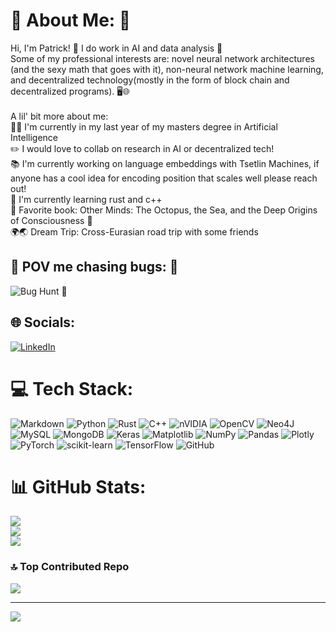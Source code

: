 # 💫 About Me: 🐧
Hi, I'm Patrick! 🐧 I do work in AI and data analysis 🤖<br>Some of my professional interests are: novel neural network architectures (and the sexy math that goes with it), non-neural network machine learning, and decentralized technology(mostly in the form of block chain and decentralized programs). 🖥️🌐<br><br>A lil' bit more about me:<br>🧑‍🎓 I'm currently in my last year of my masters degree in Artificial Intelligence<br>✏️ I would love to collab on research in AI or decentralized tech!<br>📚 I'm currently working on language embeddings with Tsetlin Machines, if anyone has a cool idea for encoding position that scales well please reach out!<br>🦀 I'm currently learning rust and c++<br>📖 Favorite book: Other Minds: The Octopus, the Sea, and the Deep Origins of Consciousness 🐙<br>🌍🌏 Dream Trip: Cross-Eurasian road trip with some friends

## 👀 POV me chasing bugs: 🐧
![Bug Hunt 🐛](https://github.com/user-attachments/assets/9f13a611-083b-4e43-82d5-8c2b937d3b9d)

## 🌐 Socials:
[![LinkedIn](https://img.shields.io/badge/LinkedIn-%230077B5.svg?logo=linkedin&logoColor=white)](https://linkedin.com/in/https://www.linkedin.com/in/patrick-karlsen-ai/) 

# 💻 Tech Stack:
![Markdown](https://img.shields.io/badge/markdown-%23000000.svg?style=for-the-badge&logo=markdown&logoColor=white) ![Python](https://img.shields.io/badge/python-3670A0?style=for-the-badge&logo=python&logoColor=ffdd54) ![Rust](https://img.shields.io/badge/rust-%23000000.svg?style=for-the-badge&logo=rust&logoColor=white) ![C++](https://img.shields.io/badge/c++-%2300599C.svg?style=for-the-badge&logo=c%2B%2B&logoColor=white) ![nVIDIA](https://img.shields.io/badge/cuda-000000.svg?style=for-the-badge&logo=nVIDIA&logoColor=green) ![OpenCV](https://img.shields.io/badge/opencv-%23white.svg?style=for-the-badge&logo=opencv&logoColor=white) ![Neo4J](https://img.shields.io/badge/Neo4j-008CC1?style=for-the-badge&logo=neo4j&logoColor=white) ![MySQL](https://img.shields.io/badge/mysql-4479A1.svg?style=for-the-badge&logo=mysql&logoColor=white) ![MongoDB](https://img.shields.io/badge/MongoDB-%234ea94b.svg?style=for-the-badge&logo=mongodb&logoColor=white) ![Keras](https://img.shields.io/badge/Keras-%23D00000.svg?style=for-the-badge&logo=Keras&logoColor=white) ![Matplotlib](https://img.shields.io/badge/Matplotlib-%23ffffff.svg?style=for-the-badge&logo=Matplotlib&logoColor=black) ![NumPy](https://img.shields.io/badge/numpy-%23013243.svg?style=for-the-badge&logo=numpy&logoColor=white) ![Pandas](https://img.shields.io/badge/pandas-%23150458.svg?style=for-the-badge&logo=pandas&logoColor=white) ![Plotly](https://img.shields.io/badge/Plotly-%233F4F75.svg?style=for-the-badge&logo=plotly&logoColor=white) ![PyTorch](https://img.shields.io/badge/PyTorch-%23EE4C2C.svg?style=for-the-badge&logo=PyTorch&logoColor=white) ![scikit-learn](https://img.shields.io/badge/scikit--learn-%23F7931E.svg?style=for-the-badge&logo=scikit-learn&logoColor=white) ![TensorFlow](https://img.shields.io/badge/TensorFlow-%23FF6F00.svg?style=for-the-badge&logo=TensorFlow&logoColor=white) ![GitHub](https://img.shields.io/badge/github-%23121011.svg?style=for-the-badge&logo=github&logoColor=white)
# 📊 GitHub Stats:
![](https://github-readme-stats.vercel.app/api?username=NorwegianIcecube&theme=blue-green&hide_border=false&include_all_commits=true&count_private=true)<br/>
![](https://github-readme-streak-stats.herokuapp.com/?user=NorwegianIcecube&theme=blue-green&hide_border=false)<br/>
![](https://github-readme-stats.vercel.app/api/top-langs/?username=NorwegianIcecube&theme=blue-green&hide_border=false&include_all_commits=true&count_private=true&layout=compact)

### 🔝 Top Contributed Repo
![](https://github-contributor-stats.vercel.app/api?username=NorwegianIcecube&limit=5&theme=dark&combine_all_yearly_contributions=true)

---
[![](https://visitcount.itsvg.in/api?id=NorwegianIcecube&icon=0&color=0)](https://visitcount.itsvg.in)

<!-- Proudly created with GPRM ( https://gprm.itsvg.in ) -->
